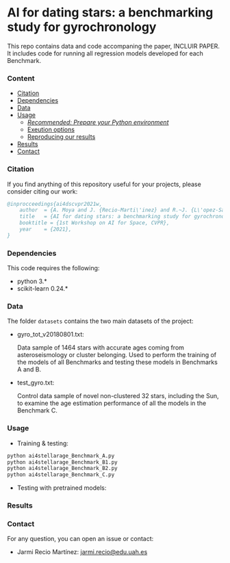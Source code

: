 # AI for dating stars: a benchmarking study for gyrochronology

This repo contains data and code accompaning the paper, INCLUIR PAPER. It includes code for running all regression models developed for each Benchmark.

### Content

  * [Citation](#citation)  
  * [Dependencies](#dependencies)
  * [Data](#data)
  * [Usage](#usage)
    * [*Recommended: Prepare your Python environment*](#recommended-prepare-your-python-environment)
    * [Exeution options](#execution-options)
    * [Reproducing our results](#reproducing-our-results)
  * [Results](#results)
  * [Contact](#contact)

### Citation

If you find anything of this repository useful for your projects, please consider citing our work:

```bibtex
@inprocceedings{ai4dscvpr2021w,
	author  = {A. Moya and J. {Recio-Marti\'inez} and R.~J. {L\'opez-Sastre}},
	title   = {AI for dating stars: a benchmarking study for gyrochronology},
  	booktitle = {1st Workshop on AI for Space, CVPR},
	year	= {2021},	
}
```

### Dependencies
This code requires the following: 
- python 3.*
- scikit-learn 0.24.*

### Data

The folder `datasets` contains the two main datasets of the project:

- gyro_tot_v20180801.txt:  
  
  Data sample of 1464 stars with accurate ages coming from asteroseismology or cluster belonging. Used to perform the training of the models of all Benchmarks and testing these  models in Benchmarks A and B.  

- test_gyro.txt:  
  
  Control data sample of novel non-clustered 32 stars, including the Sun, to examine the age estimation performance of all the models in the Benchmark C.


### Usage  

* Training & testing:

```bash
python ai4stellarage_Benchmark_A.py
python ai4stellarage_Benchmark_B1.py  
python ai4stellarage_Benchmark_B2.py
python ai4stellarage_Benchmark_C.py
```

* Testing with pretrained models:



### Results

### Contact

For any question, you can open an issue or contact:

- Jarmi Recio Martínez: jarmi.recio@edu.uah.es

